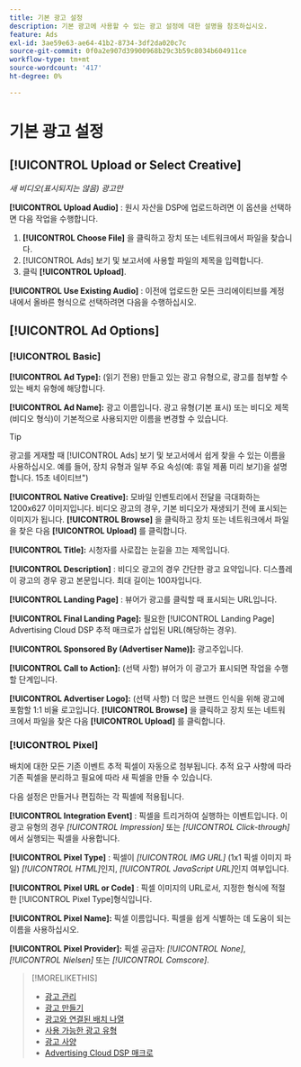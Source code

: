 ```yaml
---
title: 기본 광고 설정
description: 기본 광고에 사용할 수 있는 광고 설정에 대한 설명을 참조하십시오.
feature: Ads
exl-id: 3ae59e63-ae64-41b2-8734-3df2da020c7c
source-git-commit: 0f0a2e907d39900968b29c3b59c8034b604911ce
workflow-type: tm+mt
source-wordcount: '417'
ht-degree: 0%

---
```


# 기본 광고 설정

## [!UICONTROL Upload or Select Creative]

*새 비디오(표시되지는 않음) 광고만*

**[!UICONTROL Upload Audio]** : 원시 자산을 DSP에 업로드하려면 이 옵션을 선택하면 다음 작업을 수행합니다.

1. **[!UICONTROL Choose File]** 을 클릭하고 장치 또는 네트워크에서 파일을 찾습니다.
1. [!UICONTROL Ads] 보기 및 보고서에 사용할 파일의 제목을 입력합니다.
1. 클릭 **[!UICONTROL Upload]**.

**[!UICONTROL Use Existing Audio]** : 이전에 업로드한 모든 크리에이티브를 계정 내에서 올바른 형식으로 선택하려면 다음을 수행하십시오.

## [!UICONTROL Ad Options]

### [!UICONTROL Basic]

**[!UICONTROL Ad Type]:** (읽기 전용) 만들고 있는 광고 유형으로, 광고를 첨부할 수 있는 배치 유형에 해당합니다.

**[!UICONTROL Ad Name]:** 광고 이름입니다. 광고 유형(기본 표시) 또는 비디오 제목(비디오 형식)이 기본적으로 사용되지만 이름을 변경할 수 있습니다.

>[!TIP]
>
> 광고를 게재할 때 [!UICONTROL Ads] 보기 및 보고서에서 쉽게 찾을 수 있는 이름을 사용하십시오. 예를 들어, 장치 유형과 일부 주요 속성(예: 휴일 제품 미리 보기)을 설명합니다. 15초 네이티브&quot;)

**[!UICONTROL Native Creative]:** 모바일 인벤토리에서 전달을 극대화하는 1200x627 이미지입니다. 비디오 광고의 경우, 기본 비디오가 재생되기 전에 표시되는 이미지가 됩니다. **[!UICONTROL Browse]** 을 클릭하고 장치 또는 네트워크에서 파일을 찾은 다음 **[!UICONTROL Upload]** 를 클릭합니다.

**[!UICONTROL Title]:** 시청자를 사로잡는 눈길을 끄는 제목입니다.

**[!UICONTROL Description]** : 비디오 광고의 경우 간단한 광고 요약입니다. 디스플레이 광고의 경우 광고 본문입니다. 최대 길이는 100자입니다.

**[!UICONTROL Landing Page]** : 뷰어가 광고를 클릭할 때 표시되는 URL입니다.

**[!UICONTROL Final Landing Page]:** 필요한  [!UICONTROL Landing Page] Advertising Cloud DSP 추적  [ ](/help/dsp/campaign-management/macros.md) 매크로가 삽입된 URL(해당하는 경우).

**[!UICONTROL Sponsored By (Advertiser Name)]:** 광고주입니다.

**[!UICONTROL Call to Action]:**  (선택 사항) 뷰어가 이 광고가 표시되면 작업을 수행할 단계입니다.

**[!UICONTROL Advertiser Logo]:**  (선택 사항) 더 많은 브랜드 인식을 위해 광고에 포함할 1:1 비율 로고입니다. **[!UICONTROL Browse]** 을 클릭하고 장치 또는 네트워크에서 파일을 찾은 다음 **[!UICONTROL Upload]** 를 클릭합니다.

### [!UICONTROL Pixel]

배치에 대한 모든 기존 이벤트 추적 픽셀이 자동으로 첨부됩니다. 추적 요구 사항에 따라 기존 픽셀을 분리하고 필요에 따라 새 픽셀을 만들 수 있습니다.

다음 설정은 만들거나 편집하는 각 픽셀에 적용됩니다.

**[!UICONTROL Integration Event]** : 픽셀을 트리거하여 실행하는 이벤트입니다. 이 광고 유형의 경우 *[!UICONTROL Impression]* 또는 *[!UICONTROL Click-through]*&#x200B;에서 실행되는 픽셀을 사용합니다.

**[!UICONTROL Pixel Type]** : 픽셀이  *[!UICONTROL IMG URL]* (1x1 픽셀 이미지 파일)  *[!UICONTROL HTML]*&#x200B;인지,  *[!UICONTROL JavaScript URL]*&#x200B;인지 여부입니다.

**[!UICONTROL Pixel URL or Code]** : 픽셀 이미지의 URL로서, 지정한 형식에 적절한  [!UICONTROL Pixel Type]형식입니다.

**[!UICONTROL Pixel Name]:** 픽셀 이름입니다. 픽셀을 쉽게 식별하는 데 도움이 되는 이름을 사용하십시오.

**[!UICONTROL Pixel Provider]:** 픽셀 공급자:  *[!UICONTROL None]*,  *[!UICONTROL Nielsen]* 또는  *[!UICONTROL Comscore]*.

>[!MORELIKETHIS]
>
>* [광고 관리](ad-about.md)
>* [광고 만들기](ad-create.md)
>* [광고와 연결된 배치 나열](/help/dsp/campaign-management/ads/ad-list-placements.md)
>* [사용 가능한 광고 유형](ad-types.md)
>* [광고 사양](/help/dsp/assets/ad-specs.pdf)
>* [Advertising Cloud DSP 매크로](/help/dsp/campaign-management/macros.md)

